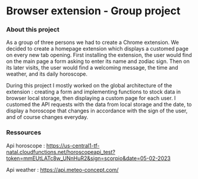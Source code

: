 # Browser extension - Group project

### About this project

As a group of three persons we had to create a Chrome extension. 
We decided to create a homepage extension which displays a customed page on every new tab opening.
First installing the extension, the user would find on the main page a form asking to enter its name and zodiac sign. 
Then on its later visits, the user would find a welcoming message, the time and weather, and its daily horoscope. 

During this project I mostly worked on the global architecture of the extension : creating a form and implementing functions to stock data in browser local storage, then displaying a custom page for each user. I customed the API requests with the data from local storage and the date, to display a horoscope that changes in accordance with the sign of the user, and of course changes everyday.


### Ressources

Api horoscope : https://us-central1-tf-natal.cloudfunctions.net/horoscopeapi_test?token=mmEUtLATc8w_UNnHuR2&sign=scorpio&date=05-02-2023

Api weather : https://api.meteo-concept.com/
